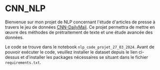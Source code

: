 # CNN_NLP

Bienvenue sur mon projet de NLP concernant l'étude d'articles de presse à travers le jeu de données [CNN-DailyMail](https://www.kaggle.com/datasets/gowrishankarp/newspaper-text-summarization-cnn-dailymail). Ce projet permettra de mettre en œuvre des méthodes de prétraitement de texte et une étude avancée des données.

Le code se trouve dans le notebook `nlp_code_projet_27_03_2024`. Avant de pouvoir exécuter le code, veuillez installer le dataset depuis le lien ci-dessus et d'installer les packages nécessaires se situant dans le fichier `requirements.txt`.
